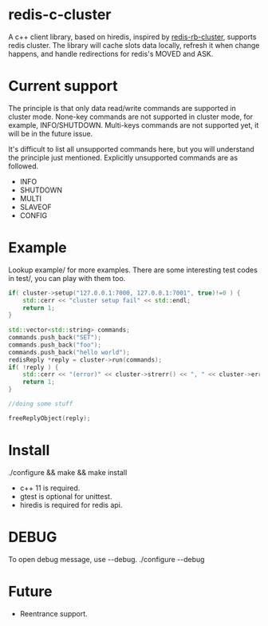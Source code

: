 # redis-c-cluster

A c++ client library, based on hiredis, inspired by [redis-rb-cluster], supports redis cluster.
The library will cache slots data locally, refresh it when change happens, and handle redirections for redis's MOVED and ASK.

[redis-rb-cluster]: https://github.com/antirez/redis-rb-cluster

# Current support

The principle is that only data read/write commands are supported in cluster mode.
None-key commands are not supported in cluster mode, for example, INFO/SHUTDOWN.
Multi-keys commands are not supported yet, it will be in the future issue.

It's difficult to list all unsupported commands here, but you will understand the principle just mentioned.
Explicitly unsupported commands are as followed.
* INFO
* SHUTDOWN
* MULTI
* SLAVEOF
* CONFIG

# Example
  Lookup example/ for more examples.
  There are some interesting test codes in test/, you can play with them too.
```cpp
if( cluster->setup("127.0.0.1:7000, 127.0.0.1:7001", true)!=0 ) {
    std::cerr << "cluster setup fail" << std::endl;
    return 1;
}
 
std::vector<std::string> commands;
commands.push_back("SET");   
commands.push_back("foo");   
commands.push_back("hello world");
redisReply *reply = cluster->run(commands);
if( !reply ) {
    std::cerr << "(error)" << cluster->strerr() << ", " << cluster->err() << std::endl;
    return 1;
}

//doing some stuff

freeReplyObject(reply);
```

# Install
  ./configure && make && make install
* c++ 11 is required.
* gtest is optional for unittest.
* hiredis is required for redis api.

# DEBUG
  To open debug message, use --debug.
  ./configure --debug

# Future
* Reentrance support.
